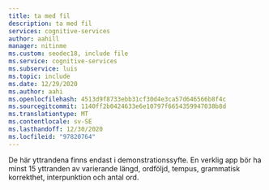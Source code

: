 ```yaml
---
title: ta med fil
description: ta med fil
services: cognitive-services
author: aahill
manager: nitinme
ms.custom: seodec18, include file
ms.service: cognitive-services
ms.subservice: luis
ms.topic: include
ms.date: 12/29/2020
ms.author: aahi
ms.openlocfilehash: 4513d9f8733ebb31cf30d4e3ca57d646566b8f4c
ms.sourcegitcommit: 1140ff2b0424633e6e10797f6654359947038b8d
ms.translationtype: MT
ms.contentlocale: sv-SE
ms.lasthandoff: 12/30/2020
ms.locfileid: "97820764"
---
```

De här yttrandena finns endast i demonstrationssyfte. En verklig app bör ha minst 15 yttranden av varierande längd, ordföljd, tempus, grammatisk korrekthet, interpunktion och antal ord.
